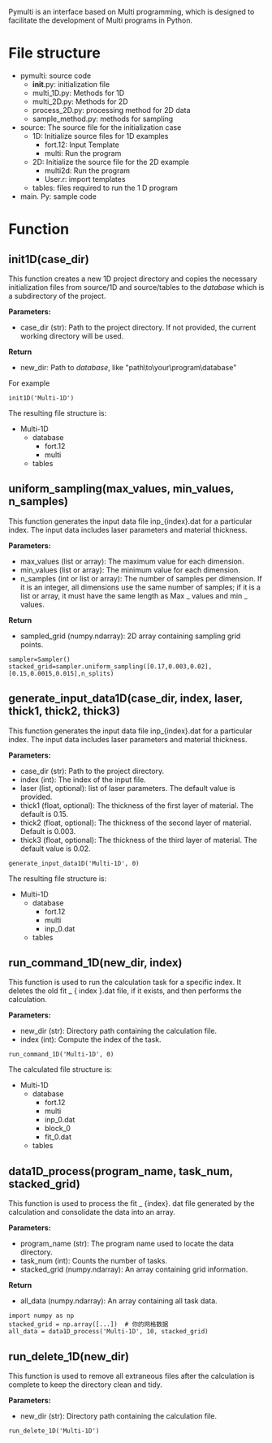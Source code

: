 Pymulti is an interface based on Multi programming, which is designed to facilitate the development of Multi programs in Python.

# File structure
- pymulti: source code
  -  __init__.py: initialization file
  - multi_1D.py: Methods for 1D
  - multi_2D.py: Methods for 2D
  - process_2D.py: processing method for 2D data
  - sample_method.py: methods for sampling
- source: The source file for the initialization case
  - 1D: Initialize source files for 1D examples
    - fort.12: Input Template
    - multi: Run the program
  - 2D: Initialize the source file for the 2D example
    - multi2d: Run the program
    - User.r: import templates
  - tables: files required to run the 1 D program
- main. Py: sample code

# Function

## init1D(case_dir)
This function creates a new 1D project directory and copies the necessary initialization files from source/1D and source/tables to the _database_ which is a subdirectory of the project.

 **Parameters:**

- case_dir (str): Path to the project directory. If not provided, the current working directory will be used.

 **Return**

- new_dir: Path to _database_, like "path\to\your\program\database"

For example

```
init1D('Multi-1D')
```
The resulting file structure is:
- Multi-1D
  - database
    - fort.12
    - multi
  - tables


## uniform_sampling(max_values, min_values, n_samples)
This function generates the input data file inp_{index}.dat for a particular index. The input data includes laser parameters and material thickness.

 **Parameters:**

- max_values (list or array): The maximum value for each dimension.
- min_values (list or array): The minimum value for each dimension.
- n_samples (int or list or array): The number of samples per dimension. If it is an integer, all dimensions use the same number of samples; if it is a list or array, it must have the same length as Max _ values and min _ values.

 **Return**
- sampled_grid (numpy.ndarray): 2D array containing sampling grid points.


```
sampler=Sampler()
stacked_grid=sampler.uniform_sampling([0.17,0.003,0.02],[0.15,0.0015,0.015],n_splits)
```
## generate_input_data1D(case_dir, index, laser, thick1, thick2, thick3)
This function generates the input data file inp_{index}.dat for a particular index. The input data includes laser parameters and material thickness.

 **Parameters:**

- case_dir (str): Path to the project directory.
- index (int): The index of the input file.
- laser (list, optional): list of laser parameters. The default value is provided.
- thick1 (float, optional): The thickness of the first layer of material. The default is 0.15.
- thick2 (float, optional): The thickness of the second layer of material. Default is 0.003.
- thick3 (float, optional): The thickness of the third layer of material. The default value is 0.02.


```
generate_input_data1D('Multi-1D', 0)
```
The resulting file structure is:
- Multi-1D
  - database
    - fort.12
    - multi
    - inp_0.dat
  - tables

## run_command_1D(new_dir, index)
This function is used to run the calculation task for a specific index. It deletes the old fit _ { index }.dat file, if it exists, and then performs the calculation.

 **Parameters:**

- new_dir (str): Directory path containing the calculation file.
- index (int): Compute the index of the task.



```
run_command_1D('Multi-1D', 0)
```
The calculated file structure is:
- Multi-1D
  - database
    - fort.12
    - multi
    - inp_0.dat
    - block_0
    - fit_0.dat
  - tables

## data1D_process(program_name, task_num, stacked_grid)
This function is used to process the fit _ {index}. dat file generated by the calculation and consolidate the data into an array.

 **Parameters:**

- program_name (str): The program name used to locate the data directory.
- task_num (int): Counts the number of tasks.
- stacked_grid (numpy.ndarray): An array containing grid information.

 **Return**

- all_data (numpy.ndarray): An array containing all task data.


```
import numpy as np
stacked_grid = np.array([...])  # 你的网格数据
all_data = data1D_process('Multi-1D', 10, stacked_grid)
```

## run_delete_1D(new_dir)
This function is used to remove all extraneous files after the calculation is complete to keep the directory clean and tidy.

 **Parameters:**

- new_dir (str): Directory path containing the calculation file.

```
run_delete_1D('Multi-1D')
```
